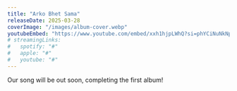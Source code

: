 ```yaml
---
title: "Arko Bhet Sama"
releaseDate: 2025-03-28
coverImage: "/images/album-cover.webp"
youtubeEmbed: "https://www.youtube.com/embed/xxh1hjpLWhQ?si=phYCiNuNkNpLYv7U"
# streamingLinks:
#   spotify: "#"
#   apple: "#"
#   youtube: "#"
---
```


Our song will be out soon, completing the first album!